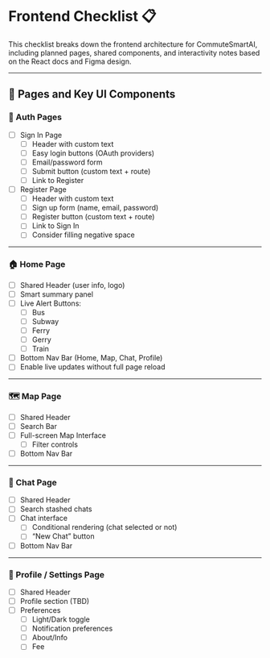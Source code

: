 # Frontend Checklist 📋

This checklist breaks down the frontend architecture for CommuteSmartAI, including planned pages, shared components, and interactivity notes based on the React docs and Figma design.

---

## 📁 Pages and Key UI Components

### 🔐 Auth Pages

- [ ] Sign In Page
  - [ ] Header with custom text
  - [ ] Easy login buttons (OAuth providers)
  - [ ] Email/password form
  - [ ] Submit button (custom text + route)
  - [ ] Link to Register

- [ ] Register Page
  - [ ] Header with custom text
  - [ ] Sign up form (name, email, password)
  - [ ] Register button (custom text + route)
  - [ ] Link to Sign In
  - [ ] Consider filling negative space

---

### 🏠 Home Page

- [ ] Shared Header (user info, logo)
- [ ] Smart summary panel
- [ ] Live Alert Buttons:
  - [ ] Bus
  - [ ] Subway
  - [ ] Ferry
  - [ ] Gerry
  - [ ] Train
- [ ] Bottom Nav Bar (Home, Map, Chat, Profile)
- [ ] Enable live updates without full page reload

---

### 🗺️ Map Page

- [ ] Shared Header
- [ ] Search Bar
- [ ] Full-screen Map Interface
  - [ ] Filter controls
- [ ] Bottom Nav Bar

---

### 💬 Chat Page

- [ ] Shared Header
- [ ] Search stashed chats
- [ ] Chat interface
  - [ ] Conditional rendering (chat selected or not)
  - [ ] “New Chat” button
- [ ] Bottom Nav Bar

---

### 👤 Profile / Settings Page

- [ ] Shared Header
- [ ] Profile section (TBD)
- [ ] Preferences
  - [ ] Light/Dark toggle
  - [ ] Notification preferences
  - [ ] About/Info
  - [ ] Fee
